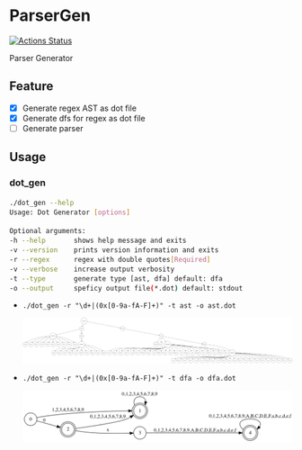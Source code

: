 # ParserGen

[![Actions Status](https://github.com/monellz/ParserGen/workflows/build-and-test/badge.svg)](https://github.com/monellz/ParserGen/actions)

Parser Generator

## Feature

-   [x] Generate regex AST as dot file
-   [x] Generate dfs for regex as dot file
-   [ ] Generate parser

## Usage

### dot_gen

```bash
./dot_gen --help                                       
Usage: Dot Generator [options] 

Optional arguments:
-h --help       shows help message and exits
-v --version    prints version information and exits
-r --regex      regex with double quotes[Required]
-v --verbose    increase output verbosity
-t --type       generate type [ast, dfa] default: dfa
-o --output     speficy output file(*.dot) default: stdout
```

*   ```./dot_gen -r "\d+|(0x[0-9a-fA-F]+)" -t ast -o ast.dot```

    ![ast](figures/ast.png)

*   ```./dot_gen -r "\d+|(0x[0-9a-fA-F]+)" -t dfa -o dfa.dot```

    ![dfa](figures/dfa.png)